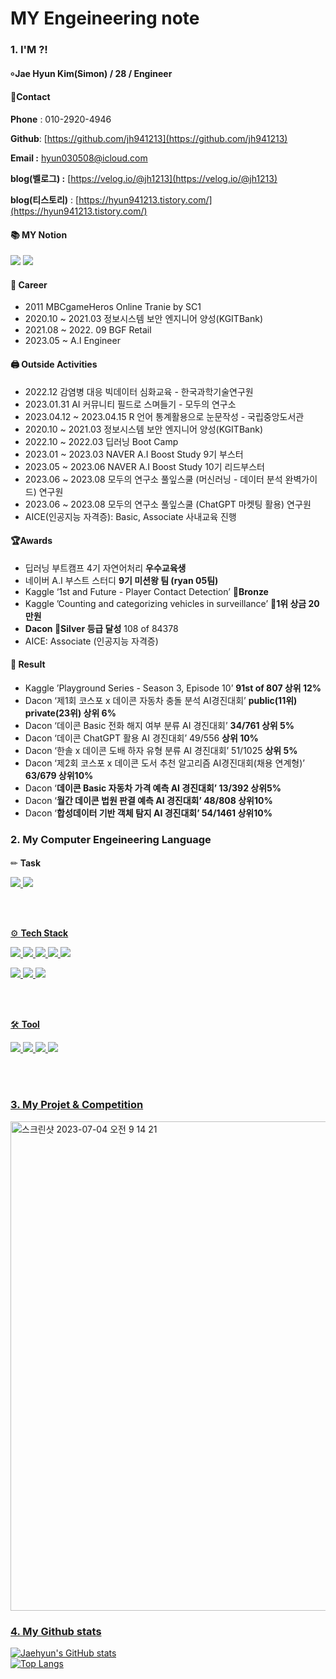 # MY Engeineering note
#### 
### 1. I'M ?!
#### ৹ Jae Hyun Kim(Simon) / 28 / Engineer

#### 📱Contact


**Phone** : 010-2920-4946

**Github**: [https://github.com/jh941213](https://github.com/jh941213)

**Email :** hyun030508@icloud.com

**blog(벨로그) :** [https://velog.io/@jh1213](https://velog.io/@jh1213) 

**blog(티스토리)** : [https://hyun941213.tistory.com/](https://hyun941213.tistory.com/)


#### 📚 MY Notion
<a href="https://jh941213.notion.site/Jae-Hyun-Kim-025371fbbc904547a69f0b33bc8e45f4" target="_blank"><img src="https://img.shields.io/badge/Notion-00c9f2?style=flat-square&logo=notion&logoColor=white"/></a>
<a href="https://github.com/jh941213" target="_blank"><img src="https://img.shields.io/badge/GitHub-2a2a2a?style=flat-square&logo=GigHub&logoColor=white"/></a>

#### 🏢 Career
- 2011 MBCgameHeros Online Tranie by SC1
- 2020.10 ~ 2021.03 정보시스템 보안 엔지니어 양성(KGITBank)
- 2021.08 ~ 2022. 09 BGF Retail
- 2023.05 ~  A.I Engineer  

#### 🖨️ Outside Activities
- 2022.12 감염병 대응 빅데이터 심화교육 - 한국과학기술연구원  
- 2023.01.31 AI 커뮤니티 필드로 스며들기 - 모두의 연구소  
- 2023.04.12 ~ 2023.04.15 R 언어 통계활용으로 눈문작성 - 국립중앙도서관  
- 2020.10 ~ 2021.03 정보시스템 보안 엔지니어 양성(KGITBank)  
- 2022.10 ~ 2022.03 딥러닝 Boot Camp  
- 2023.01 ~ 2023.03 NAVER A.I Boost Study 9기 부스터  
- 2023.05 ~ 2023.06 NAVER A.I Boost Study 10기 리드부스터
- 2023.06 ~ 2023.08 모두의 연구소 풀잎스쿨 (머신러닝 - 데이터 분석 완벽가이드) 연구원  
- 2023.06 ~ 2023.08 모두의 연구소 풀잎스쿨 (ChatGPT 마켓팅 활용) 연구원  
- AICE(인공지능 자격증): Basic, Associate 사내교육 진행
  
#### 🏆Awards

- 딥러닝 부트캠프 4기 자연어처리 **우수교육생**
- 네이버 A.I 부스트 스터디 **9기 미션왕 팀 (ryan 05팀)**
- Kaggle ‘1st and Future - Player Contact Detection’ **🥉Bronze**  
- Kaggle ’Counting and categorizing vehicles in surveillance’ **🥇1위 상금 20만원**
- **Dacon 🥈Silver 등급 달성** 108 of 84378  
- AICE: Associate (인공지능 자격증)

#### 📝 Result
- Kaggle ’Playground Series - Season 3, Episode 10’  **91st of 807 상위 12%**
- Dacon ‘제1회 코스포 x 데이콘 자동차 충돌 분석 AI경진대회’  **public(11위) private(23위) 상위 6%**
- Dacon ‘데이콘 Basic 전화 해지 여부 분류 AI 경진대회’ **34/761  상위 5%**
- Dacon ‘데이콘 ChatGPT 활용 AI 경진대회’  49/556  **상위 10%**
- Dacon ‘한솔 x 데이콘 도배 하자 유형 분류 AI 경진대회’ 51/1025 **상위 5%**
- Dacon ‘제2회 코스포 x 데이콘 도서 추천 알고리즘 AI경진대회(채용 연계형)’ **63/679 상위10%**
- Dacon ‘**데이콘 Basic 자동차 가격 예측 AI 경진대회’ 13/392 상위5%**  
- Dacon ‘**월간 데이콘 법원 판결 예측 AI 경진대회’ 48/808 상위10%**  
- Dacon ‘**합성데이터 기반 객체 탐지 AI 경진대회’ 54/1461 상위10%**  

####  
### 2. My Computer Engeineering Language 
####
✏ **Task**

<a href="https://github.com/jh941213/Logistics-Project"><img src="https://img.shields.io/badge/CV-Object Detection-blue"/> 
<a href="https://github.com/jh941213/ChatGPT_n_DALL-E"><img src="https://img.shields.io/badge/NLP-chatbot-yellowgreen"/>

<br/>
<br/>


⚙️ **Tech Stack**

<img src="https://img.shields.io/badge/Python-3766AB?style=flat-square&logo=Python&logoColor=white"/>  <img src="https://img.shields.io/badge/Java-007396?style=flat-square&logo=Java&logoColor=white"/> <img src="https://img.shields.io/badge/MySQL-4479A1?style=flat-square&logo=MySQL&logoColor=white"/> 
<img src="https://img.shields.io/badge/Swift-F05138?style=flat-square&logo=Swift&logoColor=white"/> <img src="https://img.shields.io/badge/C++-00599C?style=flat-square&logo=Swift&logoColor=white"/> 
   
   
<img src="https://img.shields.io/badge/TensorFlow-FF6F00?style=flat-square&logo=TensorFlow&logoColor=white"/> <img src="https://img.shields.io/badge/PyTorch-EE4C2C?style=flat-square&logo=PyTorch&logoColor=white"/> <img src="https://img.shields.io/badge/Flask-000000?style=flat-square&logo=Flask&logoColor=white"/> 



<br/>
<br/>  
 
🛠 **Tool**


<img src="https://img.shields.io/badge/Colab-F9AB00?style=flat-square&logo=Google Colab&logoColor=white"/> <img src="https://img.shields.io/badge/VSCode-007ACC?style=flat-square&logo=Visual Studio Code&logoColor=white"/> <img src="https://img.shields.io/badge/AWS-232F3E?style=flat-square&logo=Amazon AWS&logoColor=white"/> <img src="https://img.shields.io/badge/Android-3DDC84?style=flat-square&logo=Android&logoColor=white"/>



<br/>
<br/>

### 3. My Projet & Competition  

<img width="783" alt="스크린샷 2023-07-04 오전 9 14 21" src="https://github.com/jh941213/jh941213/assets/112835087/45d09469-53d1-47f7-ae00-112f905d6854">



### 4. My Github stats

![Jaehyun's GitHub stats](https://github-readme-stats.vercel.app/api?username=jh941213&show_icons=trueshow_icons=true&theme=merko)  
![Top Langs](https://github-readme-stats.vercel.app/api/top-langs/?username=jh941213&layout=compact&theme=tokyonight)



